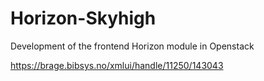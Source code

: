# Horizon-Skyhigh
Development of the frontend Horizon module in Openstack

https://brage.bibsys.no/xmlui/handle/11250/143043
